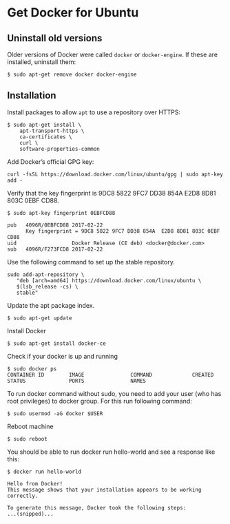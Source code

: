 # Get Docker for Ubuntu

## Uninstall old versions

Older versions of Docker were called `docker` or `docker-engine`. If these are installed, uninstall them:

```
$ sudo apt-get remove docker docker-engine
```

## Installation


Install packages to allow `apt` to use a repository over HTTPS:

```
$ sudo apt-get install \
    apt-transport-https \
    ca-certificates \
    curl \
    software-properties-common
```

Add Docker’s official GPG key:
```
curl -fsSL https://download.docker.com/linux/ubuntu/gpg | sudo apt-key add -
```

Verify that the key fingerprint is 9DC8 5822 9FC7 DD38 854A E2D8 8D81 803C 0EBF CD88.

```
$ sudo apt-key fingerprint 0EBFCD88

pub   4096R/0EBFCD88 2017-02-22
      Key fingerprint = 9DC8 5822 9FC7 DD38 854A  E2D8 8D81 803C 0EBF CD88
uid                  Docker Release (CE deb) <docker@docker.com>
sub   4096R/F273FCD8 2017-02-22
```

Use the following command to set up the stable repository.

```
sudo add-apt-repository \
   "deb [arch=amd64] https://download.docker.com/linux/ubuntu \
   $(lsb_release -cs) \
   stable"
```



Update the apt package index.

```
$ sudo apt-get update
```

Install Docker

```
$ sudo apt-get install docker-ce
```

Check if your docker is up and running

```
$ sudo docker ps
CONTAINER ID        IMAGE               COMMAND             CREATED             STATUS              PORTS               NAMES
```


To run docker command without sudo, you need to add your user (who has root privileges) to docker group. For this run following command:

```
$ sudo usermod -aG docker $USER
```

Reboot machine

```
$ sudo reboot
```

You should be able to run docker run hello-world and see a response like this:
```
$ docker run hello-world

Hello from Docker!
This message shows that your installation appears to be working correctly.

To generate this message, Docker took the following steps:
...(snipped)...

```
